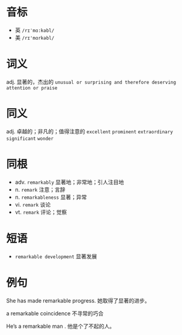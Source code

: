 # 音标

- 英 `/rɪˈmɑ:kəbl/`
- 美 `/rɪ'mɑrkəbl/`

# 词义

adj. 显著的，杰出的
`unusual or surprising and therefore deserving attention or praise`

# 同义

adj. 卓越的；非凡的；值得注意的
`excellent` `prominent` `extraordinary` `significant` `wonder`

# 同根

- adv. `remarkably` 显著地；非常地；引人注目地
- n. `remark` 注意；言辞
- n. `remarkableness` 显著；异常
- vi. `remark` 谈论
- vt. `remark` 评论；觉察

# 短语

- `remarkable development` 显著发展

# 例句

She has made remarkable progress.
她取得了显著的进步。

a remarkable coincidence
不寻常的巧合

He’s a remarkable man .
他是个了不起的人。


